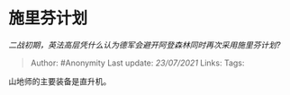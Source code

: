 # 施里芬计划
*二战初期，英法高层凭什么认为德军会避开阿登森林同时再次采用施里芬计划?*

> Author: #Anonymity
> Last update: *23/07/2021*
> Links:
> Tags:

山地师的主要装备是直升机。
